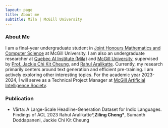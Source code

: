 ```yaml
---
layout: page
title: About me
subtitle: Mila | McGill University
---
```

### About Me
I am a final-year undergraduate student in [Joint Honours Mathematics and Computer Science](https://www.mcgill.ca/mathstat/undergraduate/programs/b-sc/joint-honours-mathematics-and-computer-science-b-sc) at McGill University. I am also an undergraduate researcher at [Quebec AI Institute (Mila)](https://mila.quebec/en/) and [McGill University](https://mcgill-nlp.github.io/), supervised by [Prof. Jackie Chi Kit Cheung](https://www.cs.mcgill.ca/~jcheung/), and [Rahul Aralikatte](http://www.rahular.com/). Currently, my research primarily centers around text generation and efficient pre-training. I am actively exploring other interesting topics. For the academic year 2023-2024, I will serve as a Technical Project Manager at [McGill Artificial Intelligence Society](https://mcgillai.com/).

### Publication

- Vārta: A Large-Scale Headline-Generation Dataset for Indic Languages. Findings of ACL 2023
  Rahul Aralikatte\*,**Ziling Cheng\***, Sumanth Doddapaneni, Jackie Chi Kit Cheung

